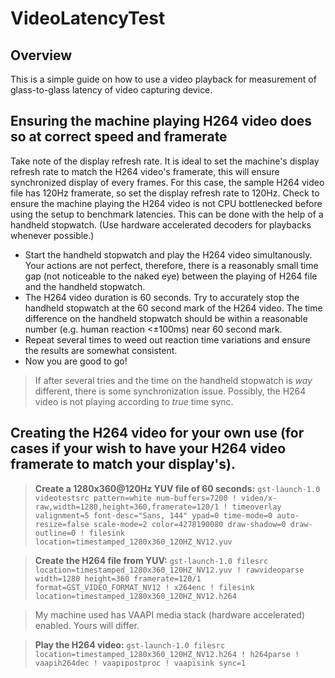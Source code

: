 # VideoLatencyTest

## Overview
This is a simple guide on how to use a video playback for measurement of glass-to-glass latency of video capturing device.

## Ensuring the machine playing H264 video does so at correct speed and framerate
Take note of the display refresh rate. It is ideal to set the machine's display refresh rate to match the H264 video's framerate, this will ensure synchronized display of every frames. For this case, the sample H264 video file has 120Hz framerate, so set the display refresh rate to 120Hz.
Check to ensure the machine playing the H264 video is not CPU bottlenecked before using the setup to benchmark latencies. This can be done with the help of a handheld stopwatch. (Use hardware accelerated decoders for playbacks whenever possible.)
- Start the handheld stopwatch and play the H264 video simultanously. Your actions are not perfect, therefore, there is a reasonably small time gap (not noticeable to the naked eye) between the playing of H264 file and the handheld stopwatch.
- The H264 video duration is 60 seconds. Try to accurately stop the handheld stopwatch at the 60 second mark of the H264 video. The time difference on the handheld stopwatch should be within a reasonable number (e.g. human reaction <±100ms) near 60 second mark.
- Repeat several times to weed out reaction time variations and ensure the results are somewhat consistent.
- Now you are good to go!

> If after several tries and the time on the handheld stopwatch is *way* different, there is some synchronization issue. Possibly, the H264 video is not playing according to *true* time sync.

## Creating the H264 video for your own use (for cases if your wish to have your H264 video framerate to match your display's).
> **Create a 1280x360@120Hz YUV file of 60 seconds:** `gst-launch-1.0 videotestsrc pattern=white num-buffers=7200 ! video/x-raw,width=1280,height=360,framerate=120/1 ! timeoverlay valignment=5 font-desc="Sans, 144" ypad=0 time-mode=0 auto-resize=false scale-mode=2 color=4278190080 draw-shadow=0 draw-outline=0 ! filesink location=timestamped_1280x360_120HZ_NV12.yuv`

> **Create the H264 file from YUV:** `gst-launch-1.0 filesrc location=timestamped_1280x360_120HZ_NV12.yuv ! rawvideoparse width=1280 height=360 framerate=120/1 format=GST_VIDEO_FORMAT_NV12 ! x264enc ! filesink location=timestamped_1280x360_120HZ_NV12.h264`

> My machine used has VAAPI media stack (hardware accelerated) enabled. Yours will differ.

> **Play the H264 video:** `gst-launch-1.0 filesrc location=timestamped_1280x360_120HZ_NV12.h264 ! h264parse ! vaapih264dec ! vaapipostproc ! vaapisink sync=1`
